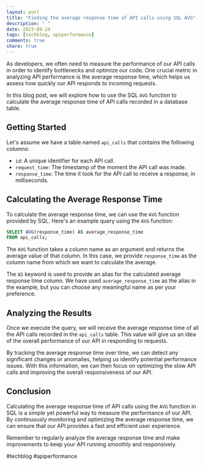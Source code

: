 ```yaml
---
layout: post
title: "Finding the average response time of API calls using SQL AVG"
description: " "
date: 2023-09-24
tags: [techblog, apiperformance]
comments: true
share: true
---
```


As developers, we often need to measure the performance of our API calls in order to identify bottlenecks and optimize our code. One crucial metric in analyzing API performance is the average response time, which helps us assess how quickly our API responds to incoming requests.

In this blog post, we will explore how to use the SQL `AVG` function to calculate the average response time of API calls recorded in a database table.

## Getting Started

Let's assume we have a table named `api_calls` that contains the following columns:

- `id`: A unique identifier for each API call.
- `request_time`: The timestamp of the moment the API call was made.
- `response_time`: The time it took for the API call to receive a response, in milliseconds.

## Calculating the Average Response Time

To calculate the average response time, we can use the `AVG` function provided by SQL. Here's an example query using the `AVG` function:

```sql
SELECT AVG(response_time) AS average_response_time
FROM api_calls;
```

The `AVG` function takes a column name as an argument and returns the average value of that column. In this case, we provide `response_time` as the column name from which we want to calculate the average.

The `AS` keyword is used to provide an alias for the calculated average response time column. We have used `average_response_time` as the alias in the example, but you can choose any meaningful name as per your preference.

## Analyzing the Results

Once we execute the query, we will receive the average response time of all the API calls recorded in the `api_calls` table. This value will give us an idea of the overall performance of our API in responding to requests.

By tracking the average response time over time, we can detect any significant changes or anomalies, helping us identify potential performance issues. With this information, we can then focus on optimizing the slow API calls and improving the overall responsiveness of our API.

## Conclusion

Calculating the average response time of API calls using the `AVG` function in SQL is a simple yet powerful way to measure the performance of our API. By continuously monitoring and optimizing the average response time, we can ensure that our API provides a fast and efficient user experience.

Remember to regularly analyze the average response time and make improvements to keep your API running smoothly and responsively.

#techblog #apiperformance